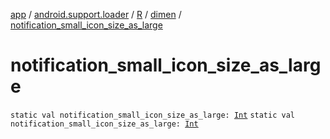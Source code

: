 [app](../../../index.md) / [android.support.loader](../../index.md) / [R](../index.md) / [dimen](index.md) / [notification_small_icon_size_as_large](./notification_small_icon_size_as_large.md)

# notification_small_icon_size_as_large

`static val notification_small_icon_size_as_large: `[`Int`](https://kotlinlang.org/api/latest/jvm/stdlib/kotlin/-int/index.html)
`static val notification_small_icon_size_as_large: `[`Int`](https://kotlinlang.org/api/latest/jvm/stdlib/kotlin/-int/index.html)